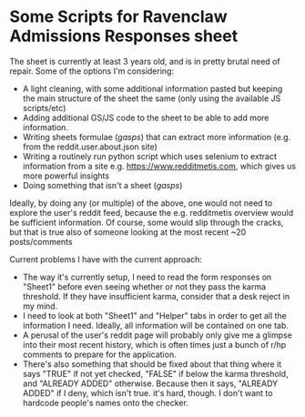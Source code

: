 # Some Scripts for Ravenclaw Admissions Responses sheet

The sheet is currently at least 3 years old, and is in pretty brutal need of repair. Some of the options I'm considering:
- A light cleaning, with some additional information pasted but keeping the main structure of the sheet the same (only using the available JS scripts/etc)
- Adding additional GS/JS code to the sheet to be able to add more information.
- Writing sheets formulae (*gasps*) that can extract more information (e.g. from the reddit.user.about.json site)
- Writing a routinely run python script which uses selenium to extract information from a site e.g. https://www.redditmetis.com, which gives us more powerful insights
- Doing something that isn't a sheet (*gasps*)

Ideally, by doing any (or multiple) of the above, one would not need to explore the user's reddit feed, because the e.g. redditmetis overview would be sufficient information. Of course, some would slip through the cracks, but that is true also of someone looking at the most recent ~20 posts/comments

Current problems I have with the current approach:
- The way it's currently setup, I need to read the form responses on "Sheet1" before even seeing whether or not they pass the karma threshold. If they have insufficient karma, consider that a desk reject in my mind.
- I need to look at both "Sheet1" and "Helper" tabs in order to get all the information I need. Ideally, all information will be contained on one tab.
- A perusal of the user's reddit page will probably only give me a glimpse into their most recent history, which is often times just a bunch of r/hp comments to prepare for the application.
- There's also something that should be fixed about that thing where it says "TRUE" if not yet checked, "FALSE" if below the karma threshold, and "ALREADY ADDED" otherwise. Because then it says, "ALREADY ADDED" if I deny, which isn't true. it's hard, though. I don't want to hardcode people's names onto the checker.